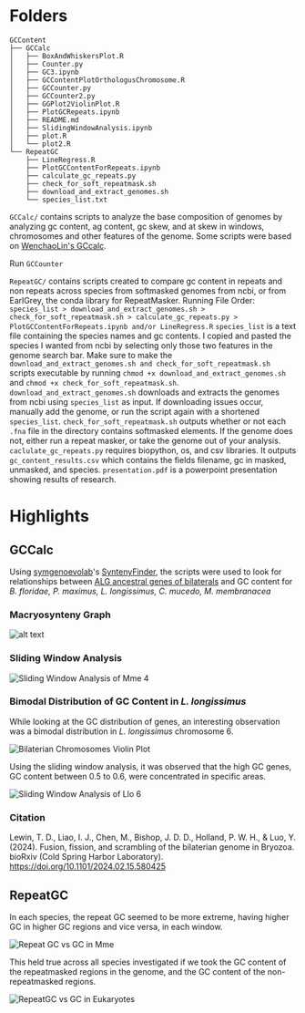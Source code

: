# Folders
```
GCContent
├── GCCalc
│   ├── BoxAndWhiskersPlot.R
│   ├── Counter.py
│   ├── GC3.ipynb
│   ├── GCContentPlotOrthologusChromosome.R
│   ├── GCCounter.py
│   ├── GCCounter2.py
│   ├── GGPlot2ViolinPlot.R
│   ├── PlotGCRepeats.ipynb
│   ├── README.md
│   ├── SlidingWindowAnalysis.ipynb
│   ├── plot.R
│   └── plot2.R
└── RepeatGC
    ├── LineRegress.R
    ├── PlotGCContentForRepeats.ipynb
    ├── calculate_gc_repeats.py
    ├── check_for_soft_repeatmask.sh
    ├── download_and_extract_genomes.sh
    └── species_list.txt
```
```GCCalc/``` contains scripts to analyze the base composition of genomes by analyzing gc content, ag content, gc skew, and at skew in windows, chromosomes and other features of the genome. Some scripts were based on [WenchaoLin's GCcalc](https://github.com/WenchaoLin/GCcalc).

Run ```GCCounter```

```RepeatGC/``` contains scripts created to compare gc content in repeats and non repeats across species from softmasked genomes from ncbi, or from EarlGrey, the conda library for RepeatMasker.
Running
File Order: ```species_list > download_and_extract_genomes.sh > check_for_soft_repeatmask.sh > calculate_gc_repeats.py > PlotGCContentForRepeats.ipynb and/or LineRegress.R```
```species_list``` is a text file containing the species names and gc contents. I copied and pasted the species I wanted from ncbi by selecting only those two features in the genome search bar.
Make sure to make the ```download_and_extract_genomes.sh and check_for_soft_repeatmask.sh``` scripts executable by running ```chmod +x download_and_extract_genomes.sh``` and ```chmod +x check_for_soft_repeatmask.sh```.
```download_and_extract_genomes.sh``` downloads and extracts the genomes from ncbi using ```species_list``` as input. If downloading issues occur, manually add the genome, or run the script again with a shortened ```species_list```.
```check_for_soft_repeatmask.sh``` outputs whether or not each ```.fna``` file in the directory contains softmasked elements. If the genome does not, either run a repeat masker, or take the genome out of your analysis.
```caclulate_gc_repeats.py``` requires biopython, os, and csv libraries. It outputs ```gc_content_results.csv``` which contains the fields filename, gc in masked, unmasked, and species.
```presentation.pdf``` is a powerpoint presentation showing results of research.

# Highlights
## GCCalc
Using [symgenoevolab](https://github.com/symgenoevolab)'s [SyntenyFinder](https://github.com/symgenoevolab/SyntenyFinder/tree/main), the scripts were used to look for relationships between [ALG ancestral genes of bilaterals](https://www.biorxiv.org/content/10.1101/2024.02.15.580425v1.full) and GC content for *B. floridae, P. maximus, L. longissimus, C. mucedo, M. membranacea*

### Macryosynteny Graph
![alt text](https://github.com/Hufamily/GCContent/blob/400847a9767401283069d7c35a74717cc1ae0a6f/images/bilateralMacrosyntenyGraph.png)

### Sliding Window Analysis
![Sliding Window Analysis of Mme 4](https://github.com/Hufamily/GCContent/blob/400847a9767401283069d7c35a74717cc1ae0a6f/images/membraniporaMembranaceaChromosome4SlidingWindowAnalysis.png)

### Bimodal Distribution of GC Content in *L. longissimus*
While looking at the GC distribution of genes, an interesting observation was a bimodal distribution in *L. longissimus* chromosome 6.

![Bilaterian Chromosomes Violin Plot](https://github.com/Hufamily/GCContent/blob/58613318d5b50a6036e08324033f2a19f07c4d48/images/LloBimodalCircled.png)

Using the sliding window analysis, it was observed that the high GC genes, GC content between 0.5 to 0.6, were concentrated in specific areas.

![Sliding Window Analysis of Llo 6](https://github.com/Hufamily/GCContent/blob/400847a9767401283069d7c35a74717cc1ae0a6f/images/lineusLongissimusChromosome6BimodalDistribution.png)

### Citation
Lewin, T. D., Liao, I. J., Chen, M., Bishop, J. D. D., Holland, P. W. H., & Luo, Y. (2024). ​​Fusion, fission, and scrambling of the bilaterian genome in Bryozoa. bioRxiv (Cold Spring Harbor Laboratory). https://doi.org/10.1101/2024.02.15.580425

## RepeatGC
In each species, the repeat GC seemed to be more extreme, having higher GC in higher GC regions and vice versa, in each window.

![Repeat GC vs GC in Mme](https://github.com/Hufamily/GCContent/blob/400847a9767401283069d7c35a74717cc1ae0a6f/images/membraniporaMembranaceaRepeatGCvsGC.png)

This held true across all species investigated if we took the GC content of the repeatmasked regions in the genome, and the GC content of the non-repeatmasked regions.

![RepeatGC vs GC in Eukaryotes](https://github.com/Hufamily/GCContent/blob/400847a9767401283069d7c35a74717cc1ae0a6f/images/eukaryoteRepeatGCvsGC.png)
